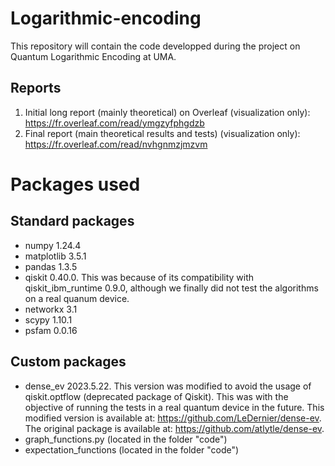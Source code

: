 # Logarithmic-encoding
This repository will contain the code developped during the project on Quantum Logarithmic Encoding at UMA.
## Reports
1. Initial long report (mainly theoretical) on Overleaf (visualization only): https://fr.overleaf.com/read/ymgzyfphgdzb
2. Final report (main theoretical results and tests) (visualization only): https://fr.overleaf.com/read/nvhgnmzjmzvm

# Packages used

## Standard packages
- numpy 1.24.4
- matplotlib 3.5.1
- pandas 1.3.5
- qiskit 0.40.0. This was because of its compatibility with qiskit_ibm_runtime 0.9.0, although we finally did not test the algorithms on a real quanum device.
- networkx 3.1
- scypy 1.10.1
- psfam 0.0.16


## Custom packages

- dense_ev 2023.5.22. This version was modified to avoid the usage of qiskit.optflow (deprecated package of Qiskit). This was with the objective of running the tests in a real quantum device in the future. This modified version is available at: https://github.com/LeDernier/dense-ev. The original package is available at: https://github.com/atlytle/dense-ev.
- graph_functions.py (located in the folder "code")
- expectation_functions (located in the folder "code")
